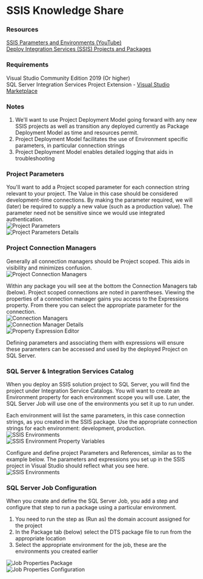 # SSIS Knowledge Share

### Resources
[SSIS Parameters and Environments (YouTube)](https://www.youtube.com/watch?v=3HcPJCBS_KY)  
[Deploy Integration Services (SSIS) Projects and Packages](https://learn.microsoft.com/en-us/sql/integration-services/packages/deploy-integration-services-ssis-projects-and-packages?view=sql-server-ver16)  
 
### Requirements
Visual Studio Community Edition 2019 (Or higher)  
SQL Server Integration Services Project Extension - [Visual Studio Marketplace](https://marketplace.visualstudio.com/items?itemName=SSIS.SqlServerIntegrationServicesProjects)  
 
### Notes
1. We'll want to use Project Deployment Model going forward with any new SSIS projects as well as transition any deployed currently as Package Deployment Model as time and resources permit.
2. Project Deployment Model facilitates the use of Environment specific parameters, in particular connection strings
3. Project Deployment Model enables detailed logging that aids in troubleshooting

### Project Parameters
You'll want to add a Project scoped parameter for each connection string relevant to your project. The Value in this case should be considered development-time connections. By making the parameter required, we will (later) be required to supply a new value (such as a production value). The parameter need not be sensitive since we would use integrated authentication.  
![Project Parameters](images/1.png)  
![Project Parameters Details](images/2.png)  
 
### Project Connection Managers  

Generally all connection managers should be Project scoped. This aids in visibility and minimizes confusion.  
![Project Connection Managers](images/3.png)
 
Within any package you will see at the bottom the Connection Managers tab (below). Project scoped connections are noted in parentheses. Viewing the properties of a connection manager gains you access to the Expressions property. From there you can select the appropriate parameter for the connection.  
![Connection Managers](images/4.png)  
![Connection Manager Details](images/5.png)  
![Property Expression Editor](images/6.png)   
 
Defining parameters and associating them with expressions will ensure these parameters can be accessed and used by the deployed Project on SQL Server.  
 
### SQL Server & Integration Services Catalog  
 
When you deploy an SSIS solution project to SQL Server, you will find the project under Integration Service Catalogs. You will want to create an Environment property for each environment scope you will use. Later, the SQL Server Job will use one of the environments you set it up to run under.  
 
Each environment will list the same parameters, in this case connection strings, as you created in the SSIS package. Use the appropriate connection strings for each environment: development, production.  
![SSIS Environments](images/8.png)  
![SSIS Environment Property Variables](images/9.png)  
 
Configure and define project Parameters and References, similar as to the example below. The parameters and expressions you set up in the SSIS project in Visual Studio should reflect what you see here.
![SSIS Environments](images/10.png)   
 
### SQL Server Job Configuration  
When you create and define the SQL Server Job, you add a step and configure that step to run a package using a particular environment.  
 
1. You need to run the step as (Run as) the domain account assigned for the project
2. In the Package tab (below) select the DTS package file to run from the appropriate location
3. Select the appropriate environment for the job, these are the environments you created earlier  

![Job Properties Package](images/12.png)  
![Job Properties Configuration](images/13.png)
